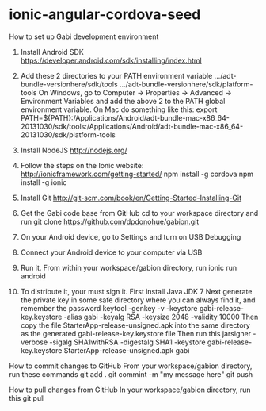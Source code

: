 ionic-angular-cordova-seed
==========================

How to set up Gabi development environment
1. Install Android SDK
https://developer.android.com/sdk/installing/index.html

2. Add these 2 directories to your PATH environment variable
.../adt-bundle-versionhere/sdk/tools
.../adt-bundle-versionhere/sdk/platform-tools
On Windows, go to Computer -> Properties -> Advanced -> Environment Variables and add the above 2 to the PATH global environment variable.
On Mac do something like this:
export PATH=${PATH}:/Applications/Android/adt-bundle-mac-x86_64-20131030/sdk/tools:/Applications/Android/adt-bundle-mac-x86_64-20131030/sdk/platform-tools

3. Install NodeJS
http://nodejs.org/

4. Follow the steps on the Ionic website:
http://ionicframework.com/getting-started/
npm install -g cordova
npm install -g ionic

5. Install Git
http://git-scm.com/book/en/Getting-Started-Installing-Git

6. Get the Gabi code base from GitHub
cd to your workspace directory and run
git clone https://github.com/dpdonohue/gabion.git

7. On your Android device, go to Settings and turn on USB Debugging

8. Connect your Android device to your computer via USB

9. Run it.  From within your workspace/gabion directory, run
ionic run android

10. To distribute it, your must sign it.
First install Java JDK 7
Next generate the private key in some safe directory where you can always find it, and remember the password
keytool -genkey -v -keystore gabi-release-key.keystore -alias gabi -keyalg RSA -keysize 2048 -validity 10000
Then copy the file StarterApp-release-unsigned.apk into the same directory as the generated gabi-release-key.keystore file
Then run this
jarsigner -verbose -sigalg SHA1withRSA -digestalg SHA1 -keystore gabi-release-key.keystore StarterApp-release-unsigned.apk gabi


How to commit changes to GitHub
From your workspace/gabion directory, run these commands
git add .
git commint -m "my message here"
git push


How to pull changes from GitHub
In your workspace/gabion directory, run this
git pull